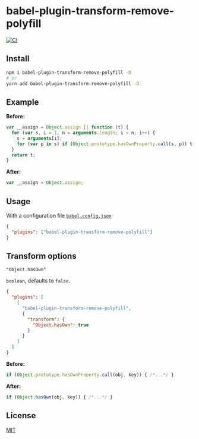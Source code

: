 # babel-plugin-transform-remove-polyfill

[![CI](https://github.com/shoonia/babel-plugin-transform-remove-polyfill/actions/workflows/ci.yml/badge.svg)](https://github.com/shoonia/babel-plugin-transform-remove-polyfill/actions/workflows/ci.yml)

## Install

```bash
npm i babel-plugin-transform-remove-polyfill -D
# or
yarn add babel-plugin-transform-remove-polyfill -D
```

## Example

**Before:**

```js
var __assign = Object.assign || function (t) {
  for (var s, i = 1, n = arguments.length; i < n; i++) {
    s = arguments[i];
    for (var p in s) if (Object.prototype.hasOwnProperty.call(s, p)) t[p] = s[p];
  }
  return t;
}
```

**After:**

```js
var __assign = Object.assign;
```

## Usage

With a configuration file [`babel.config.json`](https://babel.dev/docs/config-files#project-wide-configuration)

```json
{
  "plugins": ["babel-plugin-transform-remove-polyfill"]
}
```

## Transform options

`"Object.hasOwn"`

`boolean`, defaults to `false`.

```json
{
  "plugins": [
    [
      "babel-plugin-transform-remove-polyfill",
      {
        "transform": {
          "Object.hasOwn": true
        }
      }
    ]
  ]
}
```

**Before:**

```js
if (Object.prototype.hasOwnProperty.call(obj, key)) { /*...*/ }
```

**After:**

```ts
if (Object.hasOwn(obj, key)) { /*...*/ }
```

## License
[MIT](./LICENSE)
